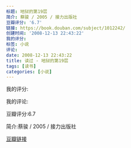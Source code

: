 ```yaml
---
标题: 地狱的第19层
简介: 蔡骏 / 2005 / 接力出版社
豆瓣评分: '6.7'
链接: https://book.douban.com/subject/1012242/
创建时间: '2008-12-13 22:43:22'
我的评分:
标签: 小说
评论:
date: 2008-12-13 22:43:22
title: 读过 - 地狱的第19层
tags: [读书]
categories: [小说]
---
```


我的评分:

我的评论:

豆瓣评分:6.7

简介:蔡骏 / 2005 / 接力出版社

[豆瓣链接](https://book.douban.com/subject/1012242/)

